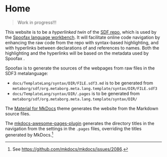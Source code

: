 # Home

> Work in progress!!!

This website is to be a _hyperlinked twin_ of the [SDF repo],
which is used by the [Spoofax language workbench][Spoofax].
It will facilitate online code navigation by enhancing the raw code from the repo with syntax-based highlighting,
and with hyperlinks between declarations of and references to names.
Both the highlighting and the hyperlinks will be based on the metadata used by Spoofax .

Spoofax is to generate the sources of the webpages from raw files in the SDF3 metalanguage:

- `docs/TemplateLang/syntax/DIR/FILE.sdf3.md` is to be generated from `metaborg/sdf/org.metaborg.meta.lang.template/syntax/DIR/FILE.sdf3`
- `docs/TemplateLang/syntax/DIR/.pages` is to be generated from `metaborg/sdf/org.metaborg.meta.lang.template/syntax/DIR/`

The [Material for MkDocs] theme generates the website from the Markdown source files.

The [mkdocs-awesome-pages-plugin]
generates the directory titles in the navigation from the settings in the `.pages` files,
overriding the titles generated by MkDocs.[^mkdocs-issue]

[^mkdocs-issue]: See <https://github.com/mkdocs/mkdocs/issues/2086>.

[Spoofax]: https://spoofax.dev "Spoofax home page"
[SDF repo]: https://github.com/metaborg/sdf "SDF repo"
[Material for MkDocs]: https://squidfunk.github.io/mkdocs-material "Material for MkDocs theme home page"
[mkdocs-awesome-pages-plugin]: https://github.com/lukasgeiter/mkdocs-awesome-pages-plugin "Awesome-pages plugin repo"
